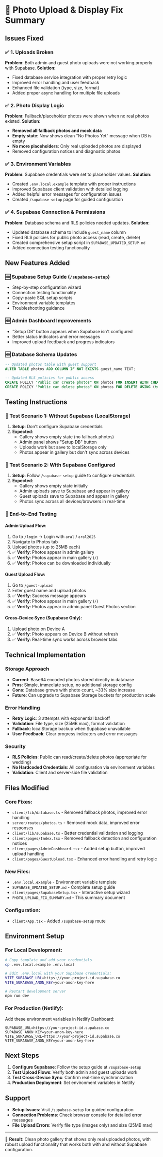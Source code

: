 # 📸 Photo Upload & Display Fix Summary

## Issues Fixed

### ✅ 1. Uploads Broken
**Problem**: Both admin and guest photo uploads were not working properly with Supabase.
**Solution**: 
- Fixed database service integration with proper retry logic
- Improved error handling and user feedback
- Enhanced file validation (type, size, format)
- Added proper async handling for multiple file uploads

### ✅ 2. Photo Display Logic
**Problem**: Fallback/placeholder photos were shown when no real photos existed.
**Solution**:
- **Removed all fallback photos and mock data**
- **Empty state**: Now shows clean "No Photos Yet" message when DB is empty
- **No more placeholders**: Only real uploaded photos are displayed
- Removed configuration notices and diagnostic photos

### ✅ 3. Environment Variables
**Problem**: Supabase credentials were set to placeholder values.
**Solution**:
- Created `.env.local.example` template with proper instructions
- Improved Supabase client validation with detailed logging
- Added helpful error messages for configuration issues
- Created `/supabase-setup` page for guided configuration

### ✅ 4. Supabase Connection & Permissions
**Problem**: Database schema and RLS policies needed updates.
**Solution**:
- Updated database schema to include `guest_name` column
- Fixed RLS policies for public photo access (read, create, delete)
- Created comprehensive setup script in `SUPABASE_UPDATED_SETUP.md`
- Added connection testing functionality

## New Features Added

### 🆕 Supabase Setup Guide (`/supabase-setup`)
- Step-by-step configuration wizard
- Connection testing functionality
- Copy-paste SQL setup scripts
- Environment variable templates
- Troubleshooting guidance

### 🆕 Admin Dashboard Improvements
- "Setup DB" button appears when Supabase isn't configured
- Better status indicators and error messages
- Improved upload feedback and progress indicators

### 🆕 Database Schema Updates
```sql
-- Updated photos table with guest support
ALTER TABLE photos ADD COLUMN IF NOT EXISTS guest_name TEXT;

-- Updated RLS policies for public access
CREATE POLICY "Public can create photos" ON photos FOR INSERT WITH CHECK (true);
CREATE POLICY "Public can delete photos" ON photos FOR DELETE USING (true);
```

## Testing Instructions

### 🧪 Test Scenario 1: Without Supabase (LocalStorage)
1. **Setup**: Don't configure Supabase credentials
2. **Expected**: 
   - Gallery shows empty state (no fallback photos)
   - Admin panel shows "Setup DB" button
   - Uploads work but save to localStorage only
   - Photos appear in gallery but don't sync across devices

### 🧪 Test Scenario 2: With Supabase Configured
1. **Setup**: Follow `/supabase-setup` guide to configure credentials
2. **Expected**:
   - Gallery shows empty state initially
   - Admin uploads save to Supabase and appear in gallery
   - Guest uploads save to Supabase and appear in gallery
   - Photos sync across all devices/browsers in real-time

### 🔬 End-to-End Testing

#### Admin Upload Flow:
1. Go to `/login` → Login with `aral` / `aral2025`
2. Navigate to Photos tab
3. Upload photos (up to 25MB each)
4. ✅ **Verify**: Photos appear in admin gallery
5. ✅ **Verify**: Photos appear in main gallery (`/`)
6. ✅ **Verify**: Photos can be downloaded individually

#### Guest Upload Flow:
1. Go to `/guest-upload`
2. Enter guest name and upload photos
3. ✅ **Verify**: Success message appears
4. ✅ **Verify**: Photos appear in main gallery (`/`)
5. ✅ **Verify**: Photos appear in admin panel Guest Photos section

#### Cross-Device Sync (Supabase Only):
1. Upload photo on Device A
2. ✅ **Verify**: Photo appears on Device B without refresh
3. ✅ **Verify**: Real-time sync works across browser tabs

## Technical Implementation

### Storage Approach
- **Current**: Base64 encoded photos stored directly in database
- **Pros**: Simple, immediate setup, no additional storage config
- **Cons**: Database grows with photo count, ~33% size increase
- **Future**: Can upgrade to Supabase Storage buckets for production scale

### Error Handling
- **Retry Logic**: 3 attempts with exponential backoff
- **Validation**: File type, size (25MB max), format validation  
- **Fallback**: localStorage backup when Supabase unavailable
- **User Feedback**: Clear progress indicators and error messages

### Security
- **RLS Policies**: Public can read/create/delete photos (appropriate for wedding)
- **No Hardcoded Credentials**: All configuration via environment variables
- **Validation**: Client and server-side file validation

## Files Modified

### Core Fixes:
- `client/lib/database.ts` - Removed fallback photos, improved error handling
- `server/routes/photos.ts` - Removed mock data, improved error responses
- `client/lib/supabase.ts` - Better credential validation and logging
- `client/pages/Index.tsx` - Removed fallback detection and configuration notices
- `client/pages/AdminDashboard.tsx` - Added setup button, improved upload handling
- `client/pages/GuestUpload.tsx` - Enhanced error handling and retry logic

### New Files:
- `.env.local.example` - Environment variable template
- `SUPABASE_UPDATED_SETUP.md` - Complete setup guide
- `client/pages/SupabaseSetup.tsx` - Interactive setup wizard
- `PHOTO_UPLOAD_FIX_SUMMARY.md` - This summary document

### Configuration:
- `client/App.tsx` - Added `/supabase-setup` route

## Environment Setup

### For Local Development:
```bash
# Copy template and add your credentials
cp .env.local.example .env.local

# Edit .env.local with your Supabase credentials:
VITE_SUPABASE_URL=https://your-project-id.supabase.co
VITE_SUPABASE_ANON_KEY=your-anon-key-here

# Restart development server
npm run dev
```

### For Production (Netlify):
Add these environment variables in Netlify Dashboard:
```
SUPABASE_URL=https://your-project-id.supabase.co
SUPABASE_ANON_KEY=your-anon-key-here
VITE_SUPABASE_URL=https://your-project-id.supabase.co  
VITE_SUPABASE_ANON_KEY=your-anon-key-here
```

## Next Steps

1. **Configure Supabase**: Follow the setup guide at `/supabase-setup`
2. **Test Upload Flows**: Verify both admin and guest uploads work
3. **Test Cross-Device Sync**: Confirm real-time synchronization
4. **Production Deployment**: Set environment variables in Netlify

## Support

- **Setup Issues**: Visit `/supabase-setup` for guided configuration
- **Connection Problems**: Check browser console for detailed error messages
- **File Upload Errors**: Verify file type (images only) and size (25MB max)

---

🎉 **Result**: Clean photo gallery that shows only real uploaded photos, with robust upload functionality that works both with and without Supabase configuration.
